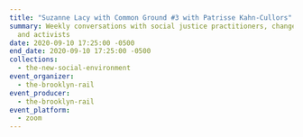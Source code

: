 ```yaml
---
title: "Suzanne Lacy with Common Ground #3 with Patrisse Kahn-Cullors"
summary: Weekly conversations with social justice practitioners, changemakers,
  and activists
date: 2020-09-10 17:25:00 -0500
end_date: 2020-09-10 17:25:00 -0500
collections:
  - the-new-social-environment
event_organizer:
  - the-brooklyn-rail
event_producer:
  - the-brooklyn-rail
event_platform:
  - zoom
---
```

